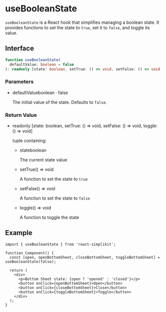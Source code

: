 # useBooleanState

`useBooleanState` is a React hook that simplifies managing a boolean state. It provides functions to set the state to `true`, set it to `false`, and toggle its value.

## Interface

```ts
function useBooleanState(
  defaultValue: boolean = false
): readonly [state: boolean, setTrue: () => void, setFalse: () => void, toggle: () => void];
```

### Parameters

<ul class="post-parameters-ul">
  <li class="post-parameters-li post-parameters-li-root">
    <span class="post-parameters--name">defaultValue</span
    ><span class="post-parameters--type">boolean</span> ·
    <span class="post-parameters--default">false</span>
    <br />
    <p class="post-parameters--description">
      The initial value of the state. Defaults to <code>false</code>.
    </p>
  </li>
</ul>

### Return Value

<ul class="post-parameters-ul">
  <li class="post-parameters-li post-parameters-li-root">
    <span class="post-parameters--name"></span
    ><span class="post-parameters--type"
      >readonly [state: boolean, setTrue: () =&gt; void, setFalse: () =&gt;
      void, toggle: () =&gt; void]</span
    >
    <br />
    <p class="post-parameters--description">tuple containing:</p>
    <ul class="post-parameters-ul">
      <li class="post-parameters-li">
        <span class="post-parameters--name">state</span
        ><span class="post-parameters--type">boolean</span>
        <br />
        <p class="post-parameters--description">The current state value</p>
      </li>
      <li class="post-parameters-li">
        <span class="post-parameters--name">setTrue</span
        ><span class="post-parameters--type">() =&gt; void</span>
        <br />
        <p class="post-parameters--description">
          A function to set the state to <code>true</code>
        </p>
      </li>
      <li class="post-parameters-li">
        <span class="post-parameters--name">setFalse</span
        ><span class="post-parameters--type">() =&gt; void</span>
        <br />
        <p class="post-parameters--description">
          A function to set the state to <code>false</code>
        </p>
      </li>
      <li class="post-parameters-li">
        <span class="post-parameters--name">toggle</span
        ><span class="post-parameters--type">() =&gt; void</span>
        <br />
        <p class="post-parameters--description">
          A function to toggle the state
        </p>
      </li>
    </ul>
  </li>
</ul>

## Example

```tsx
import { useBooleanState } from 'react-simplikit';

function Component() {
  const [open, openBottomSheet, closeBottomSheet, toggleBottomSheet] = useBooleanState(false);

  return (
    <div>
      <p>Bottom Sheet state: {open ? 'opened' : 'closed'}</p>
      <button onClick={openBottomSheet}>Open</button>
      <button onClick={closeBottomSheet}>Close</button>
      <button onClick={toggleBottomSheet}>Toggle</button>
    </div>
  );
}
```
